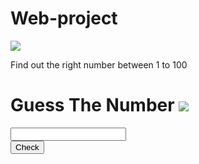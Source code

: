 # Web-project
<!DOCTYPE html>
<html>
  <head>
    <link rel="stylesheet" href="https://stackpath.bootstrapcdn.com/bootstrap/4.5.2/css/bootstrap.min.css" integrity="sha384-JcKb8q3iqJ61gNV9KGb8thSsNjpSL0n8PARn9HuZOnIxN0hoP+VmmDGMN5t9UJ0Z" crossorigin="anonymous"/>
    <script src="https://code.jquery.com/jquery-3.5.1.slim.min.js" integrity="sha384-DfXdz2htPH0lsSSs5nCTpuj/zy4C+OGpamoFVy38MVBnE+IbbVYUew+OrCXaRkfj" crossorigin="anonymous"></script>
    <script src="https://cdn.jsdelivr.net/npm/popper.js@1.16.1/dist/umd/popper.min.js" integrity="sha384-9/reFTGAW83EW2RDu2S0VKaIzap3H66lZH81PoYlFhbGU+6BZp6G7niu735Sk7lN" crossorigin="anonymous"></script>
    <script src="https://stackpath.bootstrapcdn.com/bootstrap/4.5.2/js/bootstrap.min.js" integrity="sha384-B4gt1jrGC7Jh4AgTPSdUtOBvfO8shuf57BaghqFfPlYxofvL8/KUEfYiJOMMV+rV" crossorigin="anonymous"></script>
  </head>
  <body>
    <div class="container-fluid bg-container">
      <div class="row bg-white">
        <div class="col-12 col-md-6 m-auto bg-white pt-5 pb-5">
          <img
            class="guess-game-img"
            src="https://d1tgh8fmlzexmh.cloudfront.net/ccbp-dynamic-webapps/guess-game-img.png"
          />
          <p class="text-center game-description">
            Find out the right number between 1 to 100
          </p>
        </div>
      </div>
      <div class="row">
        <div class="col-12 guess-bg-container text-center">
          <h1 class="guess-heading">
            Guess The Number
            <img
              class="guess-number-image"
              src="https://d1tgh8fmlzexmh.cloudfront.net/ccbp-dynamic-webapps/guess-number-img.png"
            />
          </h1>
          <input type="text" class="user-input" id="userInput" />
          <div>
            <button class="btn btn-info check-guess" onclick="checkGuess()">
              Check
            </button>
          </div>
          <p class="game-result" id="gameResult"></p>
        </div>
      </div>
    </div>
  </body>
</html>
